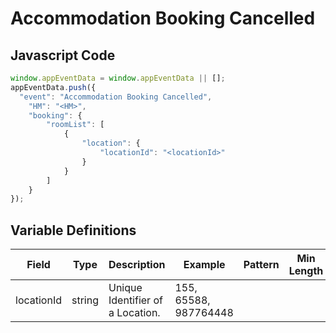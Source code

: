 # Accommodation Booking Cancelled

## Javascript Code
```js
window.appEventData = window.appEventData || [];
appEventData.push({
  "event": "Accommodation Booking Cancelled",
    "HM": "<HM>",
    "booking": {
        "roomList": [
            {
                "location": {
                    "locationId": "<locationId>"
                }
            }
        ]
    }
});
```

## Variable Definitions

|Field|Type|Description|Example|Pattern|Min Length|Max Length|Minimum|Maximum|Multiple Of|
| --- | --- | --- | --- | --- | --- | --- | --- | --- | --- |
|locationId|string|Unique Identifier of a Location. |155, 65588, 987764448|||||||
